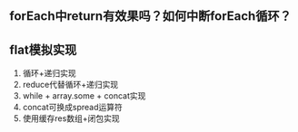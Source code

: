 ##  forEach中return有效果吗？如何中断forEach循环？

## flat模拟实现

1. 循环+递归实现
2. reduce代替循环+递归实现
3. while + array.some + concat实现
4. concat可换成spread运算符
5. 使用缓存res数组+闭包实现

